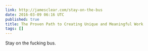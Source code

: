 ```yaml
---
link: http://jamesclear.com/stay-on-the-bus
date: 2016-03-09 06:16 UTC
published: true
title: The Proven Path to Creating Unique and Meaningful Work
tags: []
---
```


Stay on the fucking bus.
